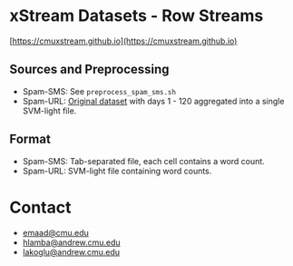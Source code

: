 # xStream Datasets - Row Streams

[https://cmuxstream.github.io](https://cmuxstream.github.io)

## Sources and Preprocessing 
 
   * Spam-SMS: See `preprocess_spam_sms.sh`
   * Spam-URL: [Original dataset](https://archive.ics.uci.edu/ml/datasets/URL+Reputation)
     with days 1 - 120 aggregated into a single SVM-light file.

## Format

   * Spam-SMS: Tab-separated file, each cell contains a word count.
   * Spam-URL: SVM-light file containing word counts.

# Contact

   * emaad@cmu.edu
   * hlamba@andrew.cmu.edu
   * lakoglu@andrew.cmu.edu
